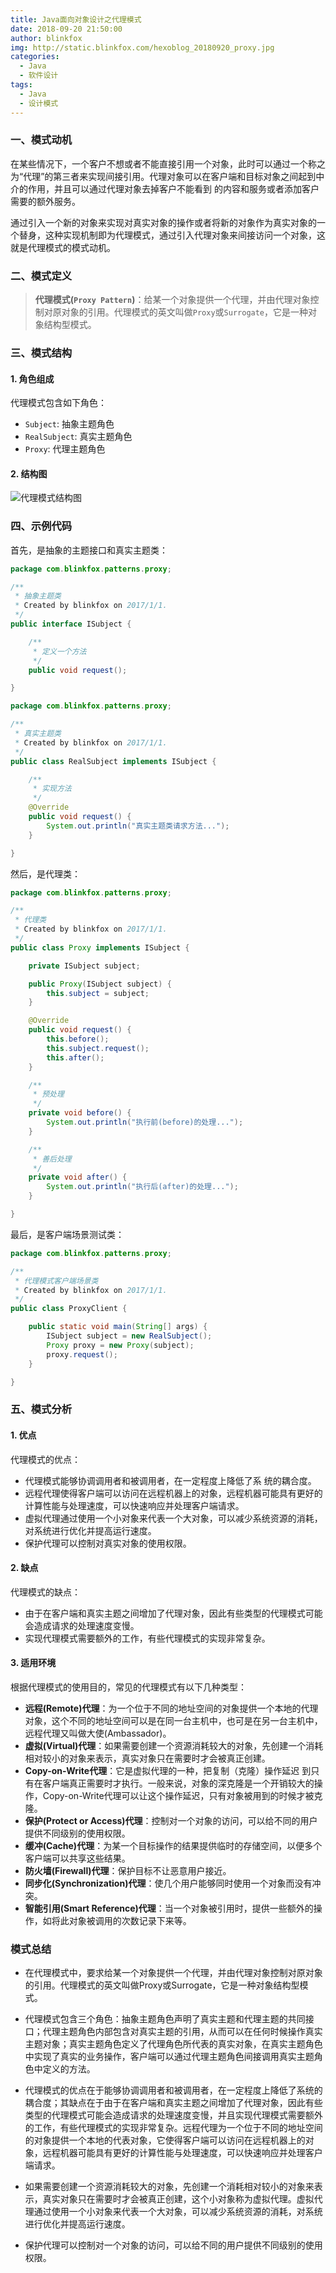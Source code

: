 ```yaml
---
title: Java面向对象设计之代理模式
date: 2018-09-20 21:50:00
author: blinkfox
img: http://static.blinkfox.com/hexoblog_20180920_proxy.jpg
categories: 
  - Java
  - 软件设计
tags:
  - Java
  - 设计模式
---
```


### 一、模式动机

在某些情况下，一个客户不想或者不能直接引用一个对象，此时可以通过一个称之为“代理”的第三者来实现间接引用。代理对象可以在客户端和目标对象之间起到中介的作用，并且可以通过代理对象去掉客户不能看到 的内容和服务或者添加客户需要的额外服务。

通过引入一个新的对象来实现对真实对象的操作或者将新的对象作为真实对象的一个替身，这种实现机制即为代理模式，通过引入代理对象来间接访问一个对象，这就是代理模式的模式动机。

### 二、模式定义

> **代理模式(`Proxy Pattern`)**：给某一个对象提供一个代理，并由代理对象控制对原对象的引用。代理模式的英文叫做`Proxy`或`Surrogate`，它是一种对象结构型模式。

### 三、模式结构

#### 1. 角色组成

代理模式包含如下角色：

- `Subject`: 抽象主题角色
- `RealSubject`: 真实主题角色
- `Proxy`: 代理主题角色

#### 2. 结构图

![代理模式结构图][1]

### 四、示例代码

首先，是抽象的主题接口和真实主题类：

```java
package com.blinkfox.patterns.proxy;

/**
 * 抽象主题类
 * Created by blinkfox on 2017/1/1.
 */
public interface ISubject {

    /**
     * 定义一个方法
     */
    public void request();

}
```

```java
package com.blinkfox.patterns.proxy;

/**
 * 真实主题类
 * Created by blinkfox on 2017/1/1.
 */
public class RealSubject implements ISubject {

    /**
     * 实现方法
     */
    @Override
    public void request() {
        System.out.println("真实主题类请求方法...");
    }

}
```

然后，是代理类：

```java
package com.blinkfox.patterns.proxy;

/**
 * 代理类
 * Created by blinkfox on 2017/1/1.
 */
public class Proxy implements ISubject {

    private ISubject subject;

    public Proxy(ISubject subject) {
        this.subject = subject;
    }

    @Override
    public void request() {
        this.before();
        this.subject.request();
        this.after();
    }

    /**
     * 预处理
     */
    private void before() {
        System.out.println("执行前(before)的处理...");
    }

    /**
     * 善后处理
     */
    private void after() {
        System.out.println("执行后(after)的处理...");
    }

}
```

最后，是客户端场景测试类：

```java
package com.blinkfox.patterns.proxy;

/**
 * 代理模式客户端场景类
 * Created by blinkfox on 2017/1/1.
 */
public class ProxyClient {

    public static void main(String[] args) {
        ISubject subject = new RealSubject();
        Proxy proxy = new Proxy(subject);
        proxy.request();
    }

}
```

### 五、模式分析

#### 1. 优点

代理模式的优点：

- 代理模式能够协调调用者和被调用者，在一定程度上降低了系 统的耦合度。
- 远程代理使得客户端可以访问在远程机器上的对象，远程机器可能具有更好的计算性能与处理速度，可以快速响应并处理客户端请求。
- 虚拟代理通过使用一个小对象来代表一个大对象，可以减少系统资源的消耗，对系统进行优化并提高运行速度。
- 保护代理可以控制对真实对象的使用权限。

#### 2. 缺点

代理模式的缺点：

- 由于在客户端和真实主题之间增加了代理对象，因此有些类型的代理模式可能会造成请求的处理速度变慢。
- 实现代理模式需要额外的工作，有些代理模式的实现非常复杂。

#### 3. 适用环境

根据代理模式的使用目的，常见的代理模式有以下几种类型：

- **远程(Remote)代理**：为一个位于不同的地址空间的对象提供一个本地的代理对象，这个不同的地址空间可以是在同一台主机中，也可是在另一台主机中，远程代理又叫做大使(Ambassador)。
- **虚拟(Virtual)代理**：如果需要创建一个资源消耗较大的对象，先创建一个消耗相对较小的对象来表示，真实对象只在需要时才会被真正创建。
- **Copy-on-Write代理**：它是虚拟代理的一种，把复制（克隆）操作延迟 到只有在客户端真正需要时才执行。一般来说，对象的深克隆是一个开销较大的操作，Copy-on-Write代理可以让这个操作延迟，只有对象被用到的时候才被克隆。
- **保护(Protect or Access)代理**：控制对一个对象的访问，可以给不同的用户提供不同级别的使用权限。
- **缓冲(Cache)代理**：为某一个目标操作的结果提供临时的存储空间，以便多个客户端可以共享这些结果。
- **防火墙(Firewall)代理**：保护目标不让恶意用户接近。
- **同步化(Synchronization)代理**：使几个用户能够同时使用一个对象而没有冲突。
- **智能引用(Smart Reference)代理**：当一个对象被引用时，提供一些额外的操作，如将此对象被调用的次数记录下来等。

### 模式总结

- 在代理模式中，要求给某一个对象提供一个代理，并由代理对象控制对原对象的引用。代理模式的英文叫做Proxy或Surrogate，它是一种对象结构型模式。
- 代理模式包含三个角色：抽象主题角色声明了真实主题和代理主题的共同接口；代理主题角色内部包含对真实主题的引用，从而可以在任何时候操作真实主题对象；真实主题角色定义了代理角色所代表的真实对象，在真实主题角色中实现了真实的业务操作，客户端可以通过代理主题角色间接调用真实主题角色中定义的方法。
- 代理模式的优点在于能够协调调用者和被调用者，在一定程度上降低了系统的耦合度；其缺点在于由于在客户端和真实主题之间增加了代理对象，因此有些类型的代理模式可能会造成请求的处理速度变慢，并且实现代理模式需要额外的工作，有些代理模式的实现非常复杂。远程代理为一个位于不同的地址空间的对象提供一个本地的代表对象，它使得客户端可以访问在远程机器上的对象，远程机器可能具有更好的计算性能与处理速度，可以快速响应并处理客户端请求。
- 如果需要创建一个资源消耗较大的对象，先创建一个消耗相对较小的对象来表示，真实对象只在需要时才会被真正创建，这个小对象称为虚拟代理。虚拟代理通过使用一个小对象来代表一个大对象，可以减少系统资源的消耗，对系统进行优化并提高运行速度。
- 保护代理可以控制对一个对象的访问，可以给不同的用户提供不同级别的使用权限。

  [1]: http://design-patterns.readthedocs.io/zh_CN/latest/_images/Proxy.jpg